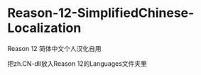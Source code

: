 # Reason-12-SimplifiedChinese-Localization
Reason 12 简体中文个人汉化自用

把zh.CN-dll放入Reason 12的Languages文件夹里

